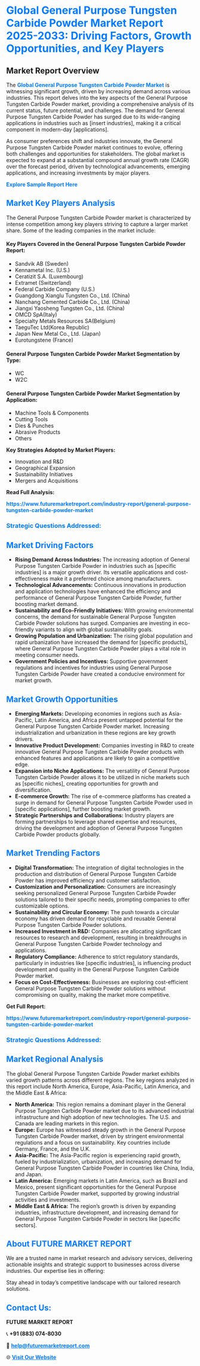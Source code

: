 <h1 style="color: #007BFF;">Global General Purpose Tungsten Carbide Powder Market Report 2025-2033: Driving Factors, Growth Opportunities, and Key Players</h1>

<section id="overview">
<h2>Market Report Overview</h2>
<p>The <a href="https://www.futuremarketreport.com/industry-report/general-purpose-tungsten-carbide-powder-market" style="color: #007BFF; text-decoration: none;"><strong>Global General Purpose Tungsten Carbide Powder Market</strong></a> is witnessing significant growth, driven by increasing demand across various industries. This report delves into the key aspects of the General Purpose Tungsten Carbide Powder market, providing a comprehensive analysis of its current status, future potential, and challenges. The demand for General Purpose Tungsten Carbide Powder has surged due to its wide-ranging applications in industries such as [insert industries], making it a critical component in modern-day [applications].</p>
<p>As consumer preferences shift and industries innovate, the General Purpose Tungsten Carbide Powder market continues to evolve, offering both challenges and opportunities for stakeholders. The global market is expected to expand at a substantial compound annual growth rate (CAGR) over the forecast period, driven by technological advancements, emerging applications, and increasing investments by major players.</p>
</section>

<section id="overview">
<p><a href="https://www.futuremarketreport.com/request-sample/reportId=53709" style="color: #007BFF; text-decoration: none;"><strong>Explore Sample Report Here</strong></a></p>
</section>

<section id="key-players">
<h2 style="color: #007BFF;">Market Key Players Analysis</h2>
<p>The General Purpose Tungsten Carbide Powder market is characterized by intense competition among key players striving to capture a larger market share. Some of the leading companies in the market include:</p>
<h4>Key Players Covered in the General Purpose Tungsten Carbide Powder Report:</h4>
<ul><li>Sandvik AB (Sweden)</li><li>Kennametal Inc. (U.S.)</li><li>Ceratizit S.A. (Luxembourg)</li><li>Extramet (Switzerland)</li><li>Federal Carbide Company (U.S.)</li><li>Guangdong Xianglu Tungsten Co., Ltd. (China)</li><li>Nanchang Cemented Carbide Co., Ltd. (China)</li><li>Jiangxi Yaosheng Tungsten Co., Ltd. (China)</li><li>OMCD SpA(Italy)</li><li>Specialty Metals Resources SA(Belgium)</li><li>TaeguTec Ltd(Korea Republic)</li><li>Japan New Metal Co., Ltd. (Japan)</li><li>Eurotungstene (France)</li></ul>
<h4>General Purpose Tungsten Carbide Powder Market Segmentation by Type:</h4>
<ul><li>WC</li><li>W2C</li></ul>

<h4>General Purpose Tungsten Carbide Powder Market Segmentation by Application:</h4>
<ul><li>Machine Tools &amp; Components</li><li>Cutting Tools</li><li>Dies &amp; Punches</li><li>Abrasive Products</li><li>Others</li></ul>
<p><strong>Key Strategies Adopted by Market Players:</strong></p>
<ul>
<li>Innovation and R&D</li>
<li>Geographical Expansion</li>
<li>Sustainability Initiatives</li>
<li>Mergers and Acquisitions</li>
</ul>
</section>

<section>
<p><strong>Read Full Analysis: </strong></p><a href="https://www.futuremarketreport.com/industry-report/general-purpose-tungsten-carbide-powder-market" style="color: #007BFF; text-decoration: none;"><strong>https://www.futuremarketreport.com/industry-report/general-purpose-tungsten-carbide-powder-market</strong></a>
<h3 style="color: #007BFF;">Strategic Questions Addressed:</h3>
</section>

<section id="driving-factors">
<h2 style="color: #007BFF;">Market Driving Factors</h2>
<ul>
<li><strong>Rising Demand Across Industries:</strong> The increasing adoption of General Purpose Tungsten Carbide Powder in industries such as [specific industries] is a major growth driver. Its versatile applications and cost-effectiveness make it a preferred choice among manufacturers.</li>
<li><strong>Technological Advancements:</strong> Continuous innovations in production and application technologies have enhanced the efficiency and performance of General Purpose Tungsten Carbide Powder, further boosting market demand.</li>
<li><strong>Sustainability and Eco-Friendly Initiatives:</strong> With growing environmental concerns, the demand for sustainable General Purpose Tungsten Carbide Powder solutions has surged. Companies are investing in eco-friendly variants to align with global sustainability goals.</li>
<li><strong>Growing Population and Urbanization:</strong> The rising global population and rapid urbanization have increased the demand for [specific products], where General Purpose Tungsten Carbide Powder plays a vital role in meeting consumer needs.</li>
<li><strong>Government Policies and Incentives:</strong> Supportive government regulations and incentives for industries using General Purpose Tungsten Carbide Powder have created a conducive environment for market growth.</li>
</ul>
</section>

<section id="growth-opportunities">
<h2 style="color: #007BFF;">Market Growth Opportunities</h2>
<ul>
<li><strong>Emerging Markets:</strong> Developing economies in regions such as Asia-Pacific, Latin America, and Africa present untapped potential for the General Purpose Tungsten Carbide Powder market. Increasing industrialization and urbanization in these regions are key growth drivers.</li>
<li><strong>Innovative Product Development:</strong> Companies investing in R&D to create innovative General Purpose Tungsten Carbide Powder products with enhanced features and applications are likely to gain a competitive edge.</li>
<li><strong>Expansion into Niche Applications:</strong> The versatility of General Purpose Tungsten Carbide Powder allows it to be utilized in niche markets such as [specific niches], creating opportunities for growth and diversification.</li>
<li><strong>E-commerce Growth:</strong> The rise of e-commerce platforms has created a surge in demand for General Purpose Tungsten Carbide Powder used in [specific applications], further boosting market growth.</li>
<li><strong>Strategic Partnerships and Collaborations:</strong> Industry players are forming partnerships to leverage shared expertise and resources, driving the development and adoption of General Purpose Tungsten Carbide Powder products globally.</li>
</ul>
</section>

<section id="trending-factors">
<h2 style="color: #007BFF;">Market Trending Factors</h2>
<ul>
<li><strong>Digital Transformation:</strong> The integration of digital technologies in the production and distribution of General Purpose Tungsten Carbide Powder has improved efficiency and customer satisfaction.</li>
<li><strong>Customization and Personalization:</strong> Consumers are increasingly seeking personalized General Purpose Tungsten Carbide Powder solutions tailored to their specific needs, prompting companies to offer customizable options.</li>
<li><strong>Sustainability and Circular Economy:</strong> The push towards a circular economy has driven demand for recyclable and reusable General Purpose Tungsten Carbide Powder solutions.</li>
<li><strong>Increased Investment in R&D:</strong> Companies are allocating significant resources to research and development, resulting in breakthroughs in General Purpose Tungsten Carbide Powder technology and applications.</li>
<li><strong>Regulatory Compliance:</strong> Adherence to strict regulatory standards, particularly in industries like [specific industries], is influencing product development and quality in the General Purpose Tungsten Carbide Powder market.</li>
<li><strong>Focus on Cost-Effectiveness:</strong> Businesses are exploring cost-efficient General Purpose Tungsten Carbide Powder solutions without compromising on quality, making the market more competitive.</li>
</ul>
</section>

<section>
<p><strong>Get Full Report: </strong></p><a href="https://www.futuremarketreport.com/industry-report/general-purpose-tungsten-carbide-powder-market" style="color: #007BFF; text-decoration: none;"><strong>https://www.futuremarketreport.com/industry-report/general-purpose-tungsten-carbide-powder-market</strong></a>
<h3 style="color: #007BFF;">Strategic Questions Addressed:</h3>
</section>


<section id="regional-analysis">
<h2 style="color: #007BFF;">Market Regional Analysis</h2>
<p>The global General Purpose Tungsten Carbide Powder market exhibits varied growth patterns across different regions. The key regions analyzed in this report include North America, Europe, Asia-Pacific, Latin America, and the Middle East & Africa:</p>
<ul>
<li><strong>North America:</strong> This region remains a dominant player in the General Purpose Tungsten Carbide Powder market due to its advanced industrial infrastructure and high adoption of new technologies. The U.S. and Canada are leading markets in this region.</li>
<li><strong>Europe:</strong> Europe has witnessed steady growth in the General Purpose Tungsten Carbide Powder market, driven by stringent environmental regulations and a focus on sustainability. Key countries include Germany, France, and the U.K.</li>
<li><strong>Asia-Pacific:</strong> The Asia-Pacific region is experiencing rapid growth, fueled by industrialization, urbanization, and increasing demand for General Purpose Tungsten Carbide Powder in countries like China, India, and Japan.</li>
<li><strong>Latin America:</strong> Emerging markets in Latin America, such as Brazil and Mexico, present significant opportunities for the General Purpose Tungsten Carbide Powder market, supported by growing industrial activities and investments.</li>
<li><strong>Middle East & Africa:</strong> The region’s growth is driven by expanding industries, infrastructure development, and increasing demand for General Purpose Tungsten Carbide Powder in sectors like [specific sectors].</li>
</ul>
</section>

<footer>
<h2 style="color: #007BFF;">About FUTURE MARKET REPORT</h2>
<p>We are a trusted name in market research and advisory services, delivering actionable insights and strategic support to businesses across diverse industries. Our expertise lies in offering:</p>

<p>Stay ahead in today’s competitive landscape with our tailored research solutions.</p>

<h2 style="color: #007BFF;">Contact Us:</h2>
<p><strong>FUTURE MARKET REPORT</strong></p>
<p>📞 <strong>+91 (883) 074-8030</strong></p>
<p>📧 <strong><a href="mailto:help@futuremarketreport.com" style="color: #007BFF;">help@futuremarketreport.com</a></strong></p>
<p>🌐 <strong><a href="https://www.futuremarketreport.com/" style="color: #007BFF;">Visit Our Website</a></strong></p>
</footer>